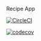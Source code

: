 Recipe App

[![CircleCI](https://circleci.com/gh/federicofrontera/recipe-app.svg?style=svg)](https://circleci.com/gh/federicofrontera/recipe-app)



[![codecov](https://codecov.io/gh/federicofrontera/recipe-app/branch/master/graph/badge.svg)](https://codecov.io/gh/federicofrontera/recipe-app)

